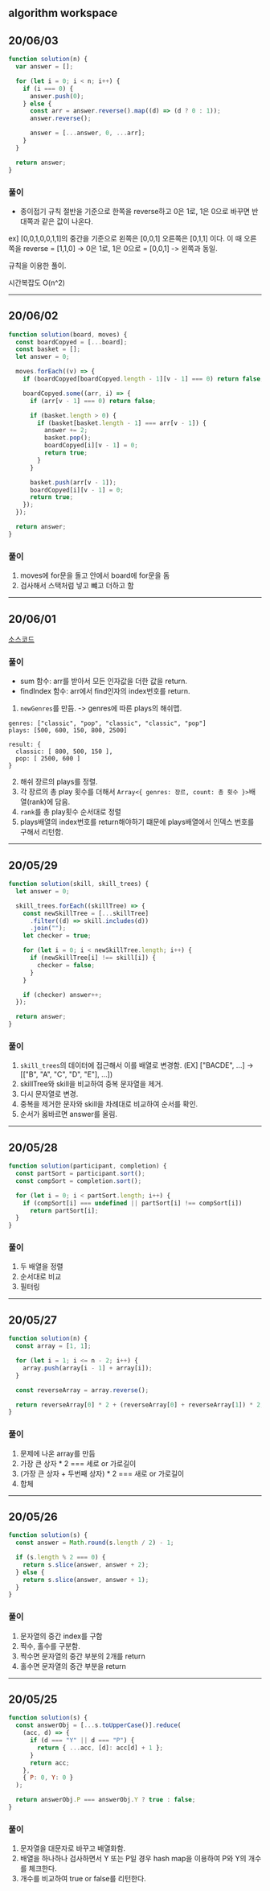 ## algorithm workspace

## 20/06/03

```js
function solution(n) {
  var answer = [];

  for (let i = 0; i < n; i++) {
    if (i === 0) {
      answer.push(0);
    } else {
      const arr = answer.reverse().map((d) => (d ? 0 : 1));
      answer.reverse();

      answer = [...answer, 0, ...arr];
    }
  }

  return answer;
}
```

### 풀이

- 종이접기 규칙
  절반을 기준으로 한쪽을 reverse하고 0은 1로, 1은 0으로 바꾸면 반대쪽과 같은 값이 나온다.

ex]
[0,0,1,0,0,1,1]의 중간을 기준으로 왼쪽은 [0,0,1] 오른쪽은 [0,1,1] 이다.
이 때 오른쪽을 reverse = [1,1,0] ->
0은 1로, 1은 0으로 = [0,0,1] -> 왼쪽과 동일.

규칙을 이용한 풀이.

시간복잡도 O(n^2)

---

## 20/06/02

```js
function solution(board, moves) {
  const boardCopyed = [...board];
  const basket = [];
  let answer = 0;

  moves.forEach((v) => {
    if (boardCopyed[boardCopyed.length - 1][v - 1] === 0) return false;

    boardCopyed.some((arr, i) => {
      if (arr[v - 1] === 0) return false;

      if (basket.length > 0) {
        if (basket[basket.length - 1] === arr[v - 1]) {
          answer += 2;
          basket.pop();
          boardCopyed[i][v - 1] = 0;
          return true;
        }
      }

      basket.push(arr[v - 1]);
      boardCopyed[i][v - 1] = 0;
      return true;
    });
  });

  return answer;
}
```

### 풀이

1. moves에 for문을 돌고 안에서 board에 for문을 돔
2. 검사해서 스택처럼 넣고 뺴고 더하고 함

---

## 20/06/01

[소스코드](./bestAlbum.js)

### 풀이

- sum 함수: arr를 받아서 모든 인자값을 더한 값을 return.
- findIndex 함수: arr에서 find인자의 index번호를 return.

1. `newGenres`를 만듬. -> genres에 따른 plays의 해쉬맵.

```
genres: ["classic", "pop", "classic", "classic", "pop"]
plays: [500, 600, 150, 800, 2500]

result: {
  classic: [ 800, 500, 150 ],
  pop: [ 2500, 600 ]
}
```

2. 해쉬 장르의 plays를 정렬.
3. 각 장르의 총 play 횟수를 더해서 `Array<{ genres: 장르, count: 총 횟수 }>`배열(rank)에 담음.
4. `rank`를 총 play횟수 순서대로 정렬
5. plays배열의 index번호를 return해야하기 떄문에 plays배열에서 인덱스 번호를 구해서 리턴함.

---

## 20/05/29

```javascript
function solution(skill, skill_trees) {
  let answer = 0;

  skill_trees.forEach((skillTree) => {
    const newSkillTree = [...skillTree]
      .filter((d) => skill.includes(d))
      .join("");
    let checker = true;

    for (let i = 0; i < newSkillTree.length; i++) {
      if (newSkillTree[i] !== skill[i]) {
        checker = false;
      }
    }

    if (checker) answer++;
  });

  return answer;
}
```

### 풀이

1. `skill_trees`의 데이터에 접근해서 이를 배열로 변경함. (EX] ["BACDE", ...] -> [["B", "A", "C", "D", "E"], ...])
2. skillTree와 skill을 비교하여 중복 문자열을 제거.
3. 다시 문자열로 변경.
4. 중복을 제거한 문자와 skill을 차례대로 비교하여 순서를 확인.
5. 순서가 옳바르면 answer를 올림.

---

## 20/05/28

```javascript
function solution(participant, completion) {
  const partSort = participant.sort();
  const compSort = completion.sort();

  for (let i = 0; i < partSort.length; i++) {
    if (compSort[i] === undefined || partSort[i] !== compSort[i])
      return partSort[i];
  }
}
```

### 풀이

1. 두 배열을 정렬
2. 순서대로 비교
3. 필터링

---

## 20/05/27

```javascript
function solution(n) {
  const array = [1, 1];

  for (let i = 1; i <= n - 2; i++) {
    array.push(array[i - 1] + array[i]);
  }

  const reverseArray = array.reverse();

  return reverseArray[0] * 2 + (reverseArray[0] + reverseArray[1]) * 2;
}
```

### 풀이

1. 문제에 나온 array를 만듬
2. 가장 큰 상자 \* 2 === 세로 or 가로길이
3. (가장 큰 상자 + 두번째 상자) \* 2 === 새로 or 가로길이
4. 합체

---

## 20/05/26

```javascript
function solution(s) {
  const answer = Math.round(s.length / 2) - 1;

  if (s.length % 2 === 0) {
    return s.slice(answer, answer + 2);
  } else {
    return s.slice(answer, answer + 1);
  }
}
```

### 풀이

1. 문자열의 중간 index를 구함
2. 짝수, 홀수를 구분함.
3. 짝수면 문자열의 중간 부분의 2개를 return
4. 홀수면 문자열의 중간 부분을 return

---

## 20/05/25

```javascript
function solution(s) {
  const answerObj = [...s.toUpperCase()].reduce(
    (acc, d) => {
      if (d === "Y" || d === "P") {
        return { ...acc, [d]: acc[d] + 1 };
      }
      return acc;
    },
    { P: 0, Y: 0 }
  );

  return answerObj.P === answerObj.Y ? true : false;
}
```

### 풀이

1. 문자열을 대문자로 바꾸고 배열화함.
2. 배열을 하나하나 검사하면서 Y 또는 P일 경우 hash map을 이용하여 P와 Y의 개수를 체크한다.
3. 개수를 비교하여 true or false를 리턴한다.
